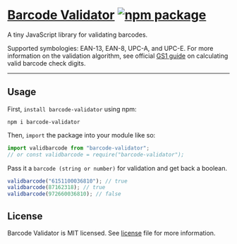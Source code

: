 # [Barcode Validator](https://github.com/temideoye/barcode-validator/) [![npm package](https://badge.fury.io/js/barcode-validator.svg)](https://badge.fury.io/js/barcode-validator)

A tiny JavaScript library for validating barcodes.

Supported symbologies: EAN-13, EAN-8, UPC-A, and UPC-E. For more information on the validation algorithm, see official [GS1 guide](https://www.gs1.org/services/how-calculate-check-digit-manually) on calculating valid barcode check digits.

---

## Usage

First, `install barcode-validator` using npm:

```shell
npm i barcode-validator
```

Then, `import` the package into your module like so:

```js
import validbarcode from "barcode-validator";
// or const validbarcode = require("barcode-validator");
```

Pass it a `barcode (string or number)` for validation and get back a boolean.

```js
validbarcode("6151100036810"); // true
validbarcode(87162318); // true
validbarcode(972660036810); // false
```

## License

Barcode Validator is MIT licensed. See [license](./license) file for more information.
